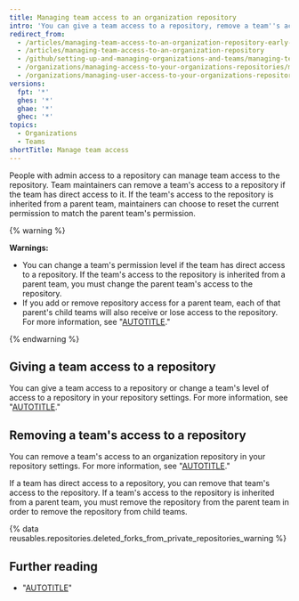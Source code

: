 ```yaml
---
title: Managing team access to an organization repository
intro: 'You can give a team access to a repository, remove a team''s access to a repository, or change a team''s permission level for a repository.'
redirect_from:
  - /articles/managing-team-access-to-an-organization-repository-early-access-program
  - /articles/managing-team-access-to-an-organization-repository
  - /github/setting-up-and-managing-organizations-and-teams/managing-team-access-to-an-organization-repository
  - /organizations/managing-access-to-your-organizations-repositories/managing-team-access-to-an-organization-repository
  - /organizations/managing-user-access-to-your-organizations-repositories/managing-team-access-to-an-organization-repository
versions:
  fpt: '*'
  ghes: '*'
  ghae: '*'
  ghec: '*'
topics:
  - Organizations
  - Teams
shortTitle: Manage team access
---
```


People with admin access to a repository can manage team access to the repository. Team maintainers can remove a team's access to a repository if the team has direct access to it. If the team's access to the repository is inherited from a parent team, maintainers can choose to reset the current permission to match the parent team's permission.

{% warning %}

**Warnings:**
- You can change a team's permission level if the team has direct access to a repository. If the team's access to the repository is inherited from a parent team, you must change the parent team's access to the repository.
- If you add or remove repository access for a parent team, each of that parent's child teams will also receive or lose access to the repository. For more information, see "[AUTOTITLE](/organizations/organizing-members-into-teams/about-teams)."

{% endwarning %}

## Giving a team access to a repository

You can give a team access to a repository or change a team's level of access to a repository in your repository settings. For more information, see "[AUTOTITLE](/repositories/managing-your-repositorys-settings-and-features/managing-repository-settings/managing-teams-and-people-with-access-to-your-repository#inviting-a-team-or-person)."

## Removing a team's access to a repository

You can remove a team's access to an organization repository in your repository settings. For more information, see "[AUTOTITLE](/repositories/managing-your-repositorys-settings-and-features/managing-repository-settings/managing-teams-and-people-with-access-to-your-repository#removing-access-for-a-team-or-person)."

If a team has direct access to a repository, you can remove that team's access to the repository. If a team's access to the repository is inherited from a parent team, you must remove the repository from the parent team in order to remove the repository from child teams.

{% data reusables.repositories.deleted_forks_from_private_repositories_warning %}

## Further reading

- "[AUTOTITLE](/organizations/managing-user-access-to-your-organizations-repositories/managing-repository-roles/repository-roles-for-an-organization)"